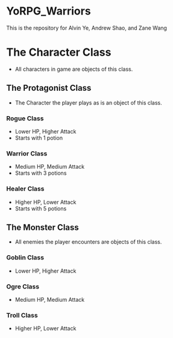 # YoRPG_Warriors
This is the repository for Alvin Ye, Andrew Shao, and Zane Wang

# The Character Class
* All characters in game are objects of this class.

## The Protagonist Class
* The Character the player plays as is an object of this class.

### Rogue Class
* Lower HP, Higher Attack
* Starts with 1 potion
### Warrior Class
* Medium HP, Medium Attack
* Starts with 3 potions
### Healer Class
* Higher HP, Lower Attack
* Starts with 5 potions

## The Monster Class
* All enemies the player encounters are objects of this class.

### Goblin Class
* Lower HP, Higher Attack
### Ogre Class
* Medium HP, Medium Attack
### Troll Class
* Higher HP, Lower Attack
